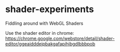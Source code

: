 # shader-experiments
Fiddling around with WebGL Shaders

Use the shader editor in chrome:
https://chrome.google.com/webstore/detail/shader-editor/ggeaidddejpbakgafapihjbgdlbbbpob
